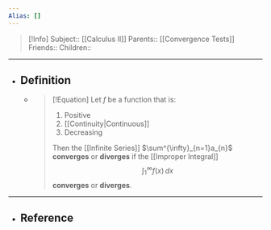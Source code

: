 ```yaml
---
Alias: []
---
```

> [!Info]
> Subject:: [[Calculus II]]
> Parents:: [[Convergence Tests]]
> Friends:: 
> Children:: 
---
- ## Definition
	- > [!Equation]
	  > Let $f$ be a function that is:
	  > 1. Positive
	  > 2. [[Continuity|Continuous]]
	  > 3. Decreasing
	  > 
	  > Then the [[Infinite Series]] $\sum^{\infty}_{n=1}a_{n}$ **converges** or **diverges** if the [[Improper Integral]] $$\int_{1}^{\infty} f(x) \, dx$$ **converges** or **diverges**.
---
- ## Reference
